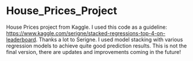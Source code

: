 # House_Prices_Project
House Prices project from Kaggle. I used this code as a guideline: https://www.kaggle.com/serigne/stacked-regressions-top-4-on-leaderboard. Thanks a lot to Serigne. I used model stacking with various regression models to achieve quite good prediction results. This is not the final version, there are updates and improvements coming in the future!
